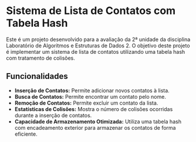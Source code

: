 # Sistema de Lista de Contatos com Tabela Hash

Este é um projeto desenvolvido para a avaliação da 2ª unidade da disciplina Laboratório de Algoritmos e Estruturas de Dados 2. O objetivo deste projeto é implementar um sistema de lista de contatos utilizando uma tabela hash com tratamento de colisões.

## Funcionalidades

- **Inserção de Contatos:** Permite adicionar novos contatos à lista.
- **Busca de Contatos:** Permite encontrar um contato pelo nome.
- **Remoção de Contatos:** Permite excluir um contato da lista.
- **Estatísticas de Colisões:** Mostra o número de colisões ocorridas durante a inserção de contatos.
- **Capacidade de Armazenamento Otimizada:** Utiliza uma tabela hash com encadeamento exterior para armazenar os contatos de forma eficiente.
